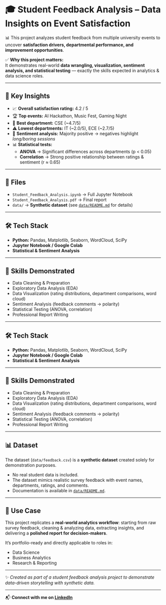 # 🎓 Student Feedback Analysis – Data Insights on Event Satisfaction  

📊 This project analyzes student feedback from multiple university events to uncover **satisfaction drivers, departmental performance, and improvement opportunities**.  

✅ **Why this project matters:**  
It demonstrates real-world **data wrangling, visualization, sentiment analysis, and statistical testing** — exactly the skills expected in analytics & data science roles.  

---

## 🔑 Key Insights  
- 📈 **Overall satisfaction rating:** 4.2 / 5  
- 🏆 **Top events:** AI Hackathon, Music Fest, Gaming Night  
- 🏅 **Best department:** CSE (~4.7/5)  
- ⚠️ **Lowest departments:** IT (~2.0/5), ECE (~2.7/5)  
- 💬 **Sentiment analysis:** Majority positive → negatives highlight *long/boring sessions*  
- 📊 **Statistical tests:**  
  - **ANOVA** → Significant differences across departments (p < 0.05)  
  - **Correlation** → Strong positive relationship between ratings & sentiment (r ≈ 0.65)  

---

## 📂 Files  
- `Student_Feedback_Analysis.ipynb` → Full Jupyter Notebook  
- `Student_Feedback_Analysis.pdf` → Final report  
- `data/` → **Synthetic dataset** (see [`data/README.md`](data/README.md) for details)
   
---

## 🛠️ Tech Stack  
- **Python:** Pandas, Matplotlib, Seaborn, WordCloud, SciPy  
- **Jupyter Notebook / Google Colab**  
- **Statistical & Sentiment Analysis**  

---

## 🚀 Skills Demonstrated  
- Data Cleaning & Preparation  
- Exploratory Data Analysis (EDA)  
- Data Visualization (rating distributions, department comparisons, word cloud)  
- Sentiment Analysis (feedback comments → polarity)  
- Statistical Testing (ANOVA, correlation)  
- Professional Report Writing  

---

## 🛠️ Tech Stack  
- **Python:** Pandas, Matplotlib, Seaborn, WordCloud, SciPy  
- **Jupyter Notebook / Google Colab**  
- **Statistical & Sentiment Analysis**  

---

## 🚀 Skills Demonstrated  
- Data Cleaning & Preparation  
- Exploratory Data Analysis (EDA)  
- Data Visualization (rating distributions, department comparisons, word cloud)  
- Sentiment Analysis (feedback comments → polarity)  
- Statistical Testing (ANOVA, correlation)  
- Professional Report Writing  

---

## 📊 Dataset  
The dataset (`data/feedback.csv`) is a **synthetic dataset** created solely for demonstration purposes.  

- No real student data is included.  
- The dataset mimics realistic survey feedback with event names, departments, ratings, and comments.  
- Documentation is available in [`data/README.md`](data/README.md).  

---

## 🎯 Use Case  
This project replicates a **real-world analytics workflow**: starting from raw survey feedback, cleaning & analyzing data, extracting insights, and delivering a **polished report for decision-makers**.  

It’s portfolio-ready and directly applicable to roles in:  
- Data Science  
- Business Analytics  
- Research & Reporting  

---

✨ *Created as part of a student feedback analysis project to demonstrate data-driven storytelling with synthetic data.*  

---

📬 **Connect with me on [LinkedIn](https://www.linkedin.com/in/sairam-s-2bb678366/)**  

